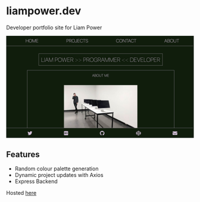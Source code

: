 # liampower.dev
Developer portfolio site for Liam Power

![Screenshot](public/assets/img/preview.png)

## Features

- Random colour palette generation
- Dynamic project updates with Axios
- Express Backend

Hosted [here](https://liampower.dev)

